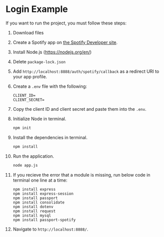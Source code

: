 # Login Example

If you want to run the project, you must follow these steps:
1. Download files
1. Create a Spotify app on [the Spotify Developer site](https://developer.spotify.com/dashboard/).
1. Install Node.js (https://nodejs.org/en/)
1. Delete `package-lock.json`
1. Add `http://localhost:8888/auth/spotify/callback` as a redirect URI to your app profile.
1. Create a `.env` file with the following:

   ```
   CLIENT_ID=
   CLIENT_SECRET=
   ```

1. Copy the client ID and client secret and paste them into the `.env`.
1. Initialize Node in terminal.

   ```sh
   npm init
   ```

1. Install the dependencies in terminal.

   ```sh
   npm install
   ```

1. Run the application.

   ```sh
   node app.js
   ```

1. If you recieve the error that a module is missing, run below code in terminal one line at a time:

   ```
   npm install express
   npm install express-session
   npm install passport
   npm install consolidate
   npm install dotenv
   npm install request
   npm install mysql
   npm install passport-spotify 
   ```
1. Navigate to `http://localhost:8888/`.
